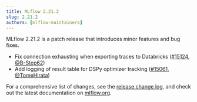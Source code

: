 ```yaml
---
title: MLflow 2.21.2
slug: 2.21.2
authors: [mlflow-maintainers]
---
```


MLflow 2.21.2 is a patch release that introduces minor features and bug fixes.

- Fix connection exhausting when exporting traces to Databricks ([#15124](https://github.com/mlflow/mlflow/pull/15124), [@B-Step62](https://github.com/B-Step62))
- Add logging of result table for DSPy optimizer tracking ([#15061](https://github.com/mlflow/mlflow/pull/15061), [@TomeHirata](https://github.com/TomeHirata))

For a comprehensive list of changes, see the [release change log](https://github.com/mlflow/mlflow/releases/tag/v2.21.2), and check out the latest documentation on [mlflow.org](http://mlflow.org/).
